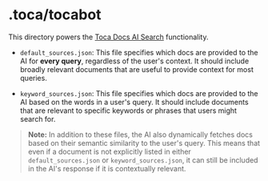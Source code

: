 # .toca/tocabot

This directory powers the [Toca Docs AI Search](../../src/common/documentation_ai.md) functionality.

- `default_sources.json`: This file specifies which docs are provided to the AI for **every query**, regardless of the user's context. It should include broadly relevant documents that are useful to provide context for most queries.

- `keyword_sources.json`: This file specifies which docs are provided to the AI based on the words in a user's query. It should include documents that are relevant to specific keywords or phrases that users might search for.

> **Note:** In addition to these files, the AI also dynamically fetches docs based on their semantic similarity to the user's query. This means that even if a document is not explicitly listed in either `default_sources.json` or `keyword_sources.json`, it can still be included in the AI's response if it is contextually relevant.
